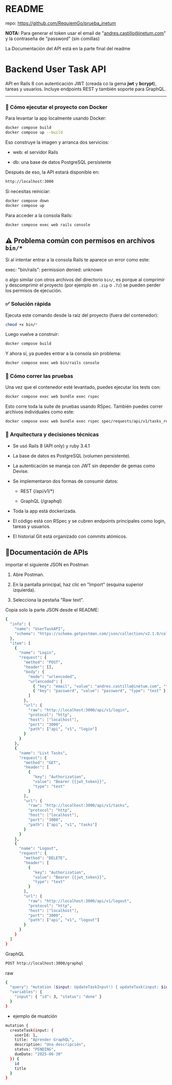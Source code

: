 # README

repo: https://github.com/RequiemGo/prueba_inetum

**NOTA:** Para generar el token usar el email de "andres.castillo@inetum.com" y la contraseña de "password" (sin comillas)

La Documentación del API está en la parte final del readme

# Backend User Task API

API en Rails 8 con autenticación JWT (creada co la gema **jwt** y **bcrypt**), tareas y usuarios. Incluye endpoints REST y también soporte para GraphQL.

---

### 🚀 Cómo ejecutar el proyecto con Docker

Para levantar la app localmente usando Docker:

```bash
docker compose build 
docker compose up --build
```
Eso construye la imagen y arranca dos servicios:

-  web: el servidor Rails

- db: una base de datos PostgreSQL persistente

Después de eso, la API estará disponible en:

```bash
http://localhost:3000
```
Si necesitas reiniciar:

```bash
docker compose down
docker compose up
```
Para acceder a la consola Rails:

```bash
docker compose exec web rails console
```

## ⚠️ Problema común con permisos en archivos `bin/*`

Si al intentar entrar a la consola Rails te aparece un error como este:

exec: "bin/rails": permission denied: unknown

o algo similar con otros archivos del directorio `bin/`, es porque al comprimir y descomprimir el proyecto (por ejemplo en `.zip` o `.7z`) se pueden perder los permisos de ejecución.

### ✅ Solución rápida

Ejecuta este comando desde la raíz del proyecto (fuera del contenedor):

```bash
chmod +x bin/*
```

Luego vuelve a construir:

```bash
docker compose build
```
Y ahora sí, ya puedes entrar a la consola sin problema:

```bash
docker compose exec web bin/rails console
```
### 🧪 Cómo correr las pruebas

Una vez que el contenedor esté levantado, puedes ejecutar los tests con:

```bash
docker compose exec web bundle exec rspec
```
Esto corre toda la suite de pruebas usando RSpec. También puedes correr archivos individuales como este:

```bash
docker compose exec web bundle exec rspec spec/requests/api/v1/tasks_request_spec.rb
```
### 🧠 Arquitectura y decisiones técnicas

- Se usó Rails 8 (API only) y ruby 3.4.1

- La base de datos es PostgreSQL (volumen persistente).

- La autenticación se maneja con JWT sin depender de gemas como Devise.

- Se implementaron dos formas de consumir datos:

  - REST (/api/v1/*)

  - GraphQL (/graphql)

- Toda la app está dockerizada.


- El código está con RSpec y se cubren endpoints principales como login, tareas y usuarios.

- El historial Git está organizado con commits atómicos.


## 📄Documentación de APIs

importar el siguiente JSON en Postman

1. Abre Postman.

2. En la pantalla principal, haz clic en "Import" (esquina superior izquierda).

2. Selecciona la pestaña "Raw text".

Copia solo la parte JSON desde el README:

```bash
{
  "info": {
    "name": "UserTaskAPI",
    "schema": "https://schema.getpostman.com/json/collection/v2.1.0/collection.json"
  },
  "item": [
    {
      "name": "Login",
      "request": {
        "method": "POST",
        "header": [],
        "body": {
          "mode": "urlencoded",
          "urlencoded": [
            { "key": "email", "value": "andres.castillo@inetum.com", "type": "text" },
            { "key": "password", "value": "password", "type": "text" }
          ]
        },
        "url": {
          "raw": "http://localhost:3000/api/v1/login",
          "protocol": "http",
          "host": ["localhost"],
          "port": "3000",
          "path": ["api", "v1", "login"]
        }
      }
    },
    {
      "name": "List Tasks",
      "request": {
        "method": "GET",
        "header": [
          {
            "key": "Authorization",
            "value": "Bearer {{jwt_token}}",
            "type": "text"
          }
        ],
        "url": {
          "raw": "http://localhost:3000/api/v1/tasks",
          "protocol": "http",
          "host": ["localhost"],
          "port": "3000",
          "path": ["api", "v1", "tasks"]
        }
      }
    },
    {
      "name": "Logout",
      "request": {
        "method": "DELETE",
        "header": [
          {
            "key": "Authorization",
            "value": "Bearer {{jwt_token}}",
            "type": "text"
          }
        ],
        "url": {
          "raw": "http://localhost:3000/api/v1/logout",
          "protocol": "http",
          "host": ["localhost"],
          "port": "3000",
          "path": ["api", "v1", "logout"]
        }
      }
    }
  ]
}
```
GraphQL

```bash
POST http://localhost:3000/graphql
```
raw
```bash
{
  "query": "mutation ($input: UpdateTaskInput!) { updateTask(input: $input) { id title status } }",
  "variables": {
    "input": { "id": 3, "status": "done" }
  }
}
```

- ejemplo de muatción

```bash
mutation {
  createTask(input: {
    userId: 1,
    title: "Aprender GraphQL",
    description: "Una descripción",
    status: "PENDING",
    dueDate: "2025-06-30"
  }) {
    id
    title
  }
}
```

